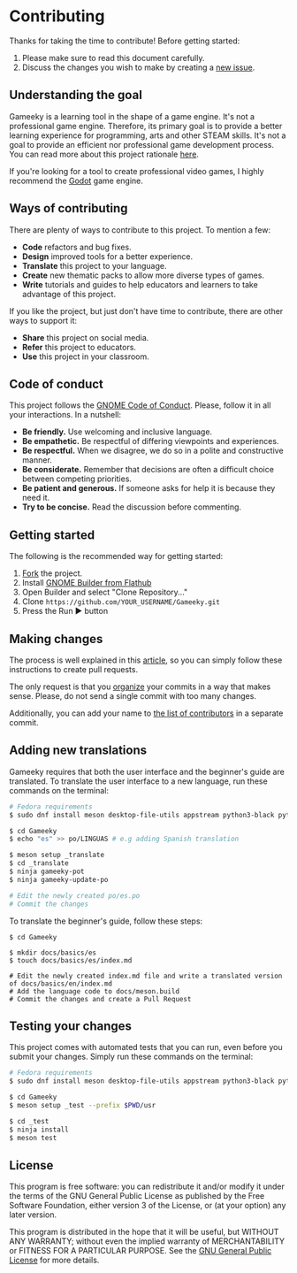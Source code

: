 # Contributing

Thanks for taking the time to contribute! Before getting started:

1. Please make sure to read this document carefully.
2. Discuss the changes you wish to make by creating a [new issue](https://github.com/tchx84/Gameeky/issues/new).

## Understanding the goal

Gameeky is a learning tool in the shape of a game engine. It's not a professional game engine. Therefore, its primary goal is to provide a better learning experience for programming, arts and other STEAM skills. It's not a goal to provide an efficient nor professional game development process. You can read more about this project rationale [here](https://blogs.gnome.org/tchx84/2023/12/15/gameeky-a-new-learning-tool-to-develop-steam-skills/).

If you're looking for a tool to create professional video games, I highly recommend the [Godot](https://godotengine.org/) game engine.

## Ways of contributing

There are plenty of ways to contribute to this project. To mention a few:

* **Code** refactors and bug fixes.
* **Design** improved tools for a better experience.
* **Translate** this project to your language.
* **Create** new thematic packs to allow more diverse types of games.
* **Write** tutorials and guides to help educators and learners to take advantage of this project.

If you like the project, but just don't have time to contribute, there are other ways to support it:

* **Share** this project on social media.
* **Refer** this project to educators.
* **Use** this project in your classroom.

## Code of conduct

This project follows the [GNOME Code of Conduct](https://conduct.gnome.org/). Please, follow it in all your interactions. In a nutshell:

- **Be friendly.** Use welcoming and inclusive language.
- **Be empathetic.** Be respectful of differing viewpoints and experiences.
- **Be respectful.** When we disagree, we do so in a polite and constructive manner.
- **Be considerate.** Remember that decisions are often a difficult choice between competing priorities.
- **Be patient and generous.** If someone asks for help it is because they need it.
- **Try to be concise.** Read the discussion before commenting.

## Getting started

The following is the recommended way for getting started:

1. [Fork](https://github.com/tchx84/Gameeky/fork) the project.
2. Install [GNOME Builder from Flathub](https://flathub.org/apps/details/org.gnome.Builder)
3. Open Builder and select "Clone Repository..."
4. Clone `https://github.com/YOUR_USERNAME/Gameeky.git`
5. Press the Run ▶ button

## Making changes

The process is well explained in this [article](https://opensource.com/article/19/7/create-pull-request-github), so you can simply follow these instructions to create pull requests.

The only request is that you [organize](https://github.blog/2022-06-30-write-better-commits-build-better-projects/) your commits in a way that makes sense. Please, do not send a single commit with too many changes.

Additionally, you can add your name to [the list of contributors](./src/gameeky/common/widgets/about_window.ui) in a separate commit.

## Adding new translations

Gameeky requires that both the user interface and the beginner's guide are translated. To translate the user interface to a new language, run these commands on the terminal:

```sh
# Fedora requirements
$ sudo dnf install meson desktop-file-utils appstream python3-black python3-pyflakes python3-mypy python3-pytest python3-pytest-timeout python3-gobject gtk4-devel

$ cd Gameeky
$ echo "es" >> po/LINGUAS # e.g adding Spanish translation

$ meson setup _translate
$ cd _translate
$ ninja gameeky-pot
$ ninja gameeky-update-po

# Edit the newly created po/es.po
# Commit the changes
```

To translate the beginner's guide, follow these steps:

```
$ cd Gameeky

$ mkdir docs/basics/es
$ touch docs/basics/es/index.md

# Edit the newly created index.md file and write a translated version of docs/basics/en/index.md
# Add the language code to docs/meson.build
# Commit the changes and create a Pull Request
```

## Testing your changes

This project comes with automated tests that you can run, even before you submit your changes. Simply run these commands on the terminal:

```sh
# Fedora requirements
$ sudo dnf install meson desktop-file-utils appstream python3-black python3-pyflakes python3-mypy python3-pytest python3-pytest-timeout python3-gobject gtk4-devel

$ cd Gameeky
$ meson setup _test --prefix $PWD/usr

$ cd _test
$ ninja install
$ meson test
```

## License

This program is free software: you can redistribute it and/or modify it under the terms of the GNU General Public License as published by the Free Software Foundation, either version 3 of the License, or (at your option) any later version.

This program is distributed in the hope that it will be useful, but WITHOUT ANY WARRANTY; without even the implied warranty of MERCHANTABILITY or FITNESS FOR A PARTICULAR PURPOSE. See the [GNU General Public License](COPYING) for more details.
